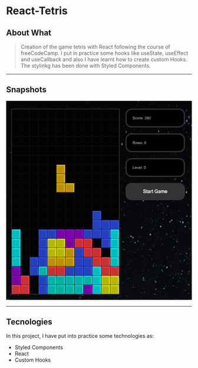 # React-Tetris

## About What

>Creation of the game tetris with React following the course of freeCodeCamp. I put in practice some hooks like useState, useEffect and useCallback and also I have learnt how to create custom Hooks. The stylinkg has been done with Styled Components.
***

## Snapshots
![Image](https://github.com/Jaimek89/react-tetris/blob/main/react-tetris/Screenshot%20Tetris.png)

***

## Tecnologies

In this project, I have put into practice some technologies as:
- Styled Components
- React
- Custom Hooks
